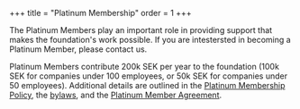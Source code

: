 +++
title = "Platinum Membership"
order = 1
+++

The Platinum Members play an important role in providing support that makes the foundation's work possible. If you are intestersted in becoming a Platinum Member, please contact us.

Platinum Members contribute 200k SEK per year to the foundation (100k SEK for companies under 100 employees, or 50k SEK for companies under 50 employees). Additional details are outlined in the [Platinum Membership Policy](/legal/platinum-policy/), the [bylaws](/legal/bylaws/), and the [Platinum Member Agreement](/legal/platinum-agreement/).
